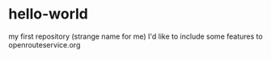 # hello-world
my first repository (strange name for me)
I'd like to include some features to openrouteservice.org

